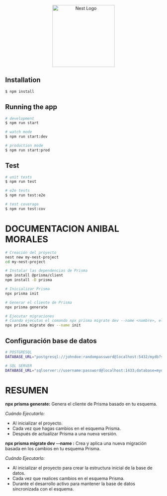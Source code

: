<p align="center">
  <a href="http://nestjs.com/" target="blank"><img src="https://nestjs.com/img/logo-small.svg" width="200" alt="Nest Logo" /></a>
</p>

## Installation

```bash
$ npm install
```

## Running the app

```bash
# development
$ npm run start

# watch mode
$ npm run start:dev

# production mode
$ npm run start:prod
```

## Test

```bash
# unit tests
$ npm run test

# e2e tests
$ npm run test:e2e

# test coverage
$ npm run test:cov
```

# DOCUMENTACION ANIBAL MORALES

```bash
# Creación del proyecto
nest new my-nest-project
cd my-nest-project

# Instalar las dependencias de Prisma
npm install @prisma/client
npm install -D prisma

# Inicializar Prisma
npx prisma init

# Generar el cliente de Prisma
npx prisma generate

# Ejecutar migraciones
# Cuando ejecutas el comando npx prisma migrate dev --name <nombre>, el argumento <nombre> es una etiqueta descriptiva que tú elijes para identificar la migración que estás creando. Esta etiqueta te ayuda a recordar qué cambios se incluyeron en esa migración específica.
npx prisma migrate dev --name init

```

## Configuración base de datos
```bash
# POSTGRESQL
DATABASE_URL="postgresql://johndoe:randompassword@localhost:5432/mydb?schema=public"

# SQL SERVER
DATABASE_URL="sqlserver://username:password@localhost:1433;database=mydatabase;encrypt=true"
```

# RESUMEN
**npx prisma generate:** Genera el cliente de Prisma basado en tu esquema.

*Cuándo Ejecutarlo:*
- Al inicializar el proyecto.
- Cada vez que hagas cambios en el esquema Prisma.
- Después de actualizar Prisma a una nueva versión.

**npx prisma migrate dev --name <nombre>:** Crea y aplica una nueva migración basada en los cambios en tu esquema Prisma.

*Cuándo Ejecutarlo:*
- Al inicializar el proyecto para crear la estructura inicial de la base de datos.
- Cada vez que realices cambios en el esquema Prisma.
- Durante el desarrollo activo para mantener la base de datos sincronizada con el esquema.